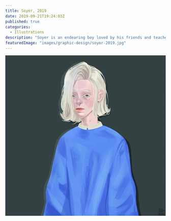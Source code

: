 ```yaml
---
title: Soyer, 2019
date: 2019-09-21T19:24:03Z
published: true
categories:
  - Illustrations
description: "Soyer is an endearing boy loved by his friends and teachers."
featuredImage: "images/graphic-design/soyer-2019.jpg"
---
```


![alt text](images/illustrations/soyer-2019.jpg "Soyer")
